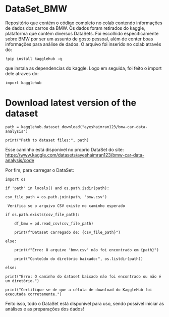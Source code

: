 # DataSet_BMW
Repositório que contém o código completo no colab contendo informações de dados dos carros da BMW.
Os dados foram retirados do kaggle, plataforma que contém diversos DataSets. Foi escolhido especificamente sobre BMW por ser um assunto de gosto pessoal, além de conter boas informações para análise de dados.
O arquivo foi inserido no colab através do: 

    !pip install kagglehub -q 
    
que instala as dependencias do kaggle. Logo em seguida, foi feito o import dele atraves do: 

    import kagglehub
# Download latest version of the dataset
    path = kagglehub.dataset_download("ayeshaimran123/bmw-car-data-analysis")

    print("Path to dataset files:", path)


Esse caminho está disponível no proprio DataSet do site: https://www.kaggle.com/datasets/ayeshaimran123/bmw-car-data-analysis/code


Por fim, para carregar o DataSet:


    import os

    if 'path' in locals() and os.path.isdir(path):

    csv_file_path = os.path.join(path, 'bmw.csv')
    
     Verifica se o arquivo CSV existe no caminho esperado
    
    if os.path.exists(csv_file_path):
    
        df_bmw = pd.read_csv(csv_file_path)
        
        print(f"Dataset carregado de: {csv_file_path}")
        
    else:
    
        print(f"Erro: O arquivo 'bmw.csv' não foi encontrado em {path}")
        
        print("Conteúdo do diretório baixado:", os.listdir(path))
        
    else:

    print("Erro: O caminho do dataset baixado não foi encontrado ou não é um diretório.")
    
    print("Certifique-se de que a célula de download do KaggleHub foi executada corretamente.")
    

Feito isso, todo o DataSet está disponível para uso, sendo possivel iniciar as análises e as preparações dos dados!
